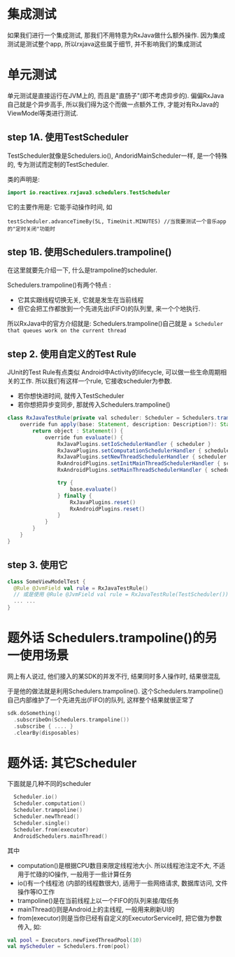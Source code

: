 # 集成测试
如果我们进行一个集成测试, 那我们不用特意为RxJava做什么额外操作. 因为集成测试是测试整个app, 所以rxjava这些属于细节, 并不影响我们的集成测试

# 单元测试
单元测试是直接运行在JVM上的, 而且是"直肠子"(即不考虑异步的). 偏偏RxJava自己就是个异步高手, 所以我们得为这个而做一点额外工作, 才能对有RxJava的ViewModel等类进行测试. 

## step 1A. 使用TestScheduler
TestScheduler就像是Schedulers.io(), AndoridMainScheduler一样, 是一个特殊的, 专为测试而定制的TestScheduler.

类的声明是: 
```kotlin
import io.reactivex.rxjava3.schedulers.TestScheduler
```

它的主要作用是: 它能手动操作时间, 如
```kolint
testScheduler.advanceTimeBy(5L, TimeUnit.MINUTES) //当我要测试一个音乐app的"定时关闭"功能时
```

## step 1B. 使用Schedulers.trampoline()

在这里就要先介绍一下, 什么是trampoline的scheduler.

Schedulers.trampoline()有两个特点 :
* 它其实跟线程切换无关, 它就是发生在当前线程
* 但它会把工作都放到一个先进先出(FIFO)的队列里, 来一个个地执行.

所以RxJava中的官方介绍就是: Schedulers.trampoline()自己就是 `a Scheduler that queues work on the current thread`


## step 2. 使用自定义的Test Rule
JUnit的Test Rule有点类似 Android中Activity的lifecycle, 可以做一些生命周期相关的工作. 所以我们有这样一个rule, 它接收scheduler为参数.
* 若你想快进时间, 就传入TestScheduler
* 若你想把异步变同步, 那就传入Schedulers.trampoline()


```java
class RxJavaTestRule(private val scheduler: Scheduler = Schedulers.trampoline()) : TestRule {
	override fun apply(base: Statement, description: Description?): Statement {
		return object : Statement() {
			override fun evaluate() {
				RxJavaPlugins.setIoSchedulerHandler { scheduler }
				RxJavaPlugins.setComputationSchedulerHandler { scheduler }
				RxJavaPlugins.setNewThreadSchedulerHandler { scheduler }
				RxAndroidPlugins.setInitMainThreadSchedulerHandler { scheduler }
				RxAndroidPlugins.setMainThreadSchedulerHandler { scheduler }

				try {
					base.evaluate()
				} finally {
					RxJavaPlugins.reset()
					RxAndroidPlugins.reset()
				}
			}
		}
	}
}
```

## step 3. 使用它

```kotlin
class SomeViewModelTest {
  @Rule @JvmField val rule = RxJavaTestRule()
  // 或是使用 @Rule @JvmField val rule = RxJavaTestRule(TestScheduler())
  ... ...
}
```

# 题外话 Schedulers.trampoline()的另一使用场景 
网上有人说过, 他们接入的某SDK的并发不行, 结果同时多人操作时, 结果很混乱 

于是他的做法就是利用Schedulers.trampoline().  这个Schedulers.trampoline()自己内部维护了一个先进先出(FIFO)的队列, 这样整个结果就很正常了

```kotlin
sdk.doSomething()
  .subscribeOn(Schedulers.trampoline())
  .subscribe { .... }
  .clearBy(disposables)
```

# 题外话: 其它Scheduler

下面就是几种不同的scheduler
```kotlin
  Scheduler.io()
  Scheduler.computation()
  Scheduler.trampoline()
  Scheduler.newThread()
  Scheduler.single()
  Scheduler.from(executor)
  AndroidSchedulers.mainThread()
```

其中
* computation()是根据CPU数目来限定线程池大小. 所以线程池注定不大, 不适用于忙碌的IO操作, 一般用于一些计算任务
* io()有一个线程池 (内部的线程数很大), 适用于一些网络请求, 数据库访问, 文件操作等IO工作
* trampoline()是在当前线程上以一个FIFO的队列来接/取任务
* mainThread()则是Android上的主线程, 一般用来刷新UI的
* from(executor)则是当你已经有自定义的ExecutorService时, 把它做为参数传入, 如:

```kotlin
val pool = Executors.newFixedThreadPool(10)
val myScheduler = Schedulers.from(pool)
```